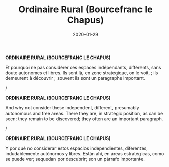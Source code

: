 ﻿---
layout: "gallery.njk"
date: "2020-01-29"
title: "Ordinaire Rural (Bourcefranc le Chapus)"
description: ""
cover : ""
image_scaling: "95" #en pixel, la taille verticale minimum des images presentes dans la gallery
products:
#   les images produits son dans le dossier "products"
#   - image: nom_de_l_image.jpg
#     link: https://www.pcagallery.com/example
---
**ORDINAIRE RURAL (BOURCEFRANC LE CHAPUS)**

Et pourquoi ne pas considérer ces espaces indépendants, différents, sans doute autonomes et libres. Ils sont là, en zone stratégique, on le voit, ; ils demeurent à découvrir ; souvent ils sont un paragraphe important.

/

**ORDINAIRE RURAL (BOURCEFRANC LE CHAPUS)**

And why not consider these independent, different, presumably autonomous and free areas. There they are, in strategic position, as can be seen; they remain to be discovered; they often are an important paragraph.

/

**ORDINAIRE RURAL (BOURCEFRANC LE CHAPUS)**

Y por qué no considerar estos espacios independientes, diferentes, indudablemente autónomos y libres. Están ahí, en áreas estratégicas, como se puede ver; sequedan por descubrir; son un párrafo importante.